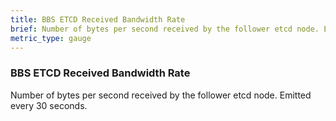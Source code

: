 ```yaml
---
title: BBS ETCD Received Bandwidth Rate
brief: Number of bytes per second received by the follower etcd node. Emitted every 30 seconds.
metric_type: gauge
---
```


### BBS ETCD Received Bandwidth Rate

Number of bytes per second received by the follower etcd node. Emitted every 30 seconds.